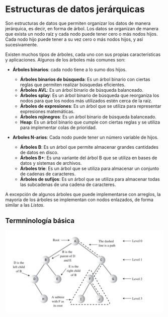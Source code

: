 # Estructuras de datos jerárquicas

Son estructuras de datos que permiten organizar los datos de manera jerárquica, es decir, en forma de árbol. Los datos se organizan de manera que exista un nodo raíz y cada nodo puede tener cero o más nodos hijos. Cada nodo hijo puede tener a su vez cero o más nodos hijos, y así sucesivamente.

Existen muchos tipos de árboles, cada uno con sus propias características y aplicaciones. Algunos de los árboles más comunes son:

- **Árboles binarios**: cada nodo tiene a lo sumo dos hijos.

  - **Árboles binarios de búsqueda**: Es un árbol binario con ciertas reglas que permiten realizar búsquedas eficientes.
  - **Árboles AVL**: Es un árbol binario de búsqueda balanceado.
  - **Árboles splay**: Es un árbol binario de búsqueda que reorganiza los nodos para que los nodos más utilizados estén cerca de la raíz.
  - **Árboles de expresiones**: Es un árbol que se utiliza para representar expresiones matemáticas.
  - **Árboles rojinegros**: Es un árbol binario de búsqueda balanceado.
  - **Heap**: Es un árbol binario que cumple con ciertas reglas y se utiliza para implementar colas de prioridad.

- **Arboles N-arios**: Cada nodo puede tener un número variable de hijos.
  - **Árboles B**: Es un árbol que permite almacenar grandes cantidades de datos en disco.
  - **Árboles B+**: Es una variante del árbol B que se utiliza en bases de datos y sistemas de archivos.
  - **Árboles trie**: Es un árbol que se utiliza para almacenar un conjunto de cadenas de caracteres.
  - **Árboles de sufijos**: Es un árbol que se utiliza para almacenar todas las subcadenas de una cadena de caracteres.

A excepción de algunos árboles que puede implementarse con arreglos, la mayoría de los árboles se implementan con nodos enlazados, de forma similar a las _Listas_.

## Termninología básica

![Árbol binario](../images/trees-1.png)
